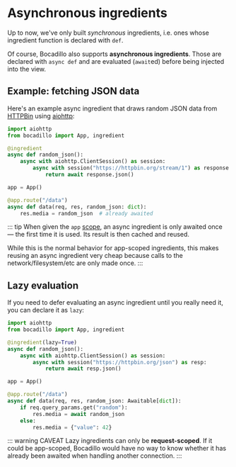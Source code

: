 # Asynchronous ingredients

Up to now, we've only built _synchronous_ ingredients, i.e. ones whose ingredient function is declared with `def`.

Of course, Bocadillo also supports **asynchronous ingredients**. Those are declared with `async def` and are evaluated (`await`ed) before being injected into the view.

## Example: fetching JSON data

Here's an example async ingredient that draws random JSON data from [HTTPBin](https://httpbin.org) using [aiohttp](https://aiohttp.readthedocs.io):

```python
import aiohttp
from bocadillo import App, ingredient

@ingredient
async def random_json():
    async with aiohttp.ClientSession() as session:
        async with session("https://httpbin.org/stream/1") as response:
            return await response.json()

app = App()

@app.route("/data")
async def data(req, res, random_json: dict):
    res.media = random_json  # already awaited
```

::: tip
When given the `app` [scope](#scopes), an async ingredient is only awaited once — the first time it is used. Its result is then cached and reused.

While this is the normal behavior for app-scoped ingredients, this makes reusing an async ingredient very cheap because calls to the network/filesystem/etc are only made once.
:::

## Lazy evaluation

If you need to defer evaluating an async ingredient until you really need it, you can declare it as `lazy`:

```python
import aiohttp
from bocadillo import App, ingredient

@ingredient(lazy=True)
async def random_json():
    async with aiohttp.ClientSession() as session:
        async with session("https://httpbin.org/json") as resp:
            return await resp.json()

app = App()

@app.route("/data")
async def data(req, res, random_json: Awaitable[dict]):
    if req.query_params.get("random"):
        res.media = await random_json
    else:
        res.media = {"value": 42}
```

::: warning CAVEAT
Lazy ingredients can only be **request-scoped**. If it could be app-scoped, Bocadillo would have no way to know whether it has already been awaited when handling another connection.
:::
